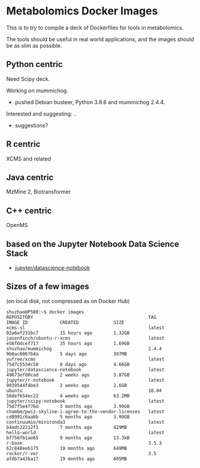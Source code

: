 
# Metabolomics Docker Images

This is to try to compile a deck of Dockerfiles for tools in metabolomics.

The tools should be useful in real world applications, and the images should be as slim as possible.

## Python centric

Need Scipy deck. 

Working on mummichog. 

- pushed Debian busteer, Python 3.8.6 and mummichog 2.4.4.

Interested and suggesting: ..

- suggestions? 

## R centric

XCMS and related


## Java centric

MzMine 2, Biotransformer

## C++ centric

OpenMS


## based on the Jupyter Notebook Data Science Stack

- [jupyter/datascience-notebook](http://jupyter-docker-stacks.readthedocs.io/en/latest/using/selecting.html#jupyter-datascience-notebook)


## Sizes of a few images 

(on local disk, not compressed as on Docker Hub)

    shuzhao@P500:~$ docker images
    REPOSITORY                                           TAG                 IMAGE ID            CREATED             SIZE
    xcms-sl                                              latest              02a6ef231bc7        15 hours ago        1.32GB
    jasenfinch/ubuntu-r-xcms                             latest              e58f6dcef717        35 hours ago        1.69GB
    shuzhao/mummichog                                    2.4.4               9b0ac8067b4a        5 days ago          397MB
    yufree/xcms                                          latest              75d7c5534c58        8 days ago          4.66GB
    jupyter/datascience-notebook                         latest              49673ef00cad        2 weeks ago         3.87GB
    jupyter/r-notebook                                   latest              9039544f4be3        2 weeks ago         2.6GB
    ubuntu                                               18.04               56def654ec22        4 weeks ago         63.2MB
    jupyter/scipy-notebook                               latest              75d7f5e4f76d        3 months ago        3.99GB
    chambm/pwiz-skyline-i-agree-to-the-vendor-licenses   latest              cd8991c6aabb        5 months ago        3.99GB
    continuumio/miniconda3                               latest              b4adc22212f1        7 months ago        429MB
    hello-world                                          latest              bf756fb1ae65        9 months ago        13.3kB
    r-base                                               3.5.3               62c848eeb175        19 months ago       649MB
    rocker/r-ver                                         3.5                 afdb7a43ba17        19 months ago       605MB


